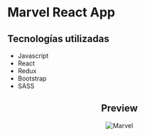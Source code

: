 # Marvel React App

## Tecnologías utilizadas

* Javascript
* React
* Redux
* Bootstrap
* SASS

<div align="center">

## Preview

![Marvel](https://user-images.githubusercontent.com/79423391/221464418-34d65f39-ffa7-4ec6-991d-43807f78e5f7.gif)

</div>

